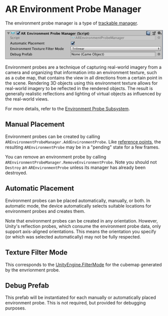 # AR Environment Probe Manager

The environment probe manager is a type of [trackable manager](trackable-managers.md).

![alt text](images/ar-environment-probe-manager.png "AR Environment Probe Manager")

Environment probes are a technique of capturing real-world imagery from a camera and organizing that information
into an environment texture, such as a cube map, that contains the view in all directions from a certain point in the
scene. Rendering 3D objects using this environment texture allows for real-world imagery to be reflected in the
rendered objects. The result is generally realistic reflections and lighting of virtual objects as influenced by the
real-world views.

For more details, refer to the [Environment Probe Subsystem](http://docs.unity3d.com/Packages/com.unity.xr.arsubsystems@2.1/manual/environment-probe-subsystem.md).

## Manual Placement

Environment probes can be created by calling `AREnvironmentProbeManager.AddEnvironmentProbe`. Like [reference points](reference-point-manager.md), the resulting `AREnvironmentProbe` may be in a "pending" state for a few frames.

You can remove an environment probe by calling `AREnvironmentProbeManager.RemoveEnvironmentProbe`. Note you should not `Destroy` an `AREnvironmentProbe` unless its manager has already been destroyed.

## Automatic Placement

Environment probes can be placed automatically, manually, or both. In automatic mode, the device automatically selects suitable locations for environment probes and creates them.

Note that environment probes can be created in any orientation. However, Unity's reflection probes, which consume the environment probe data, only support axis-aligned orientations. This means the orientation you specify (or which was selected automatically) may not be fully respected.

## Texture Filter Mode

This corresponds to the [UnityEngine.FilterMode](https://docs.unity3d.com/ScriptReference/FilterMode.html) for the cubemap generated by the envrionment probe.

## Debug Prefab

This prefab will be instantiated for each manually or automatically placed environment probe. This is not required, but provided for debugging purposes.
